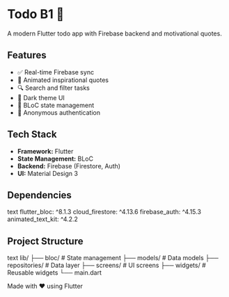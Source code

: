 # Todo B1 🚀

A modern Flutter todo app with Firebase backend and motivational quotes.

## Features
- ✅ Real-time Firebase sync
- 💫 Animated inspirational quotes
- 🔍 Search and filter tasks
- 🌙 Dark theme UI
- 📱 BLoC state management
- 🔐 Anonymous authentication

## Tech Stack
- **Framework:** Flutter
- **State Management:** BLoC
- **Backend:** Firebase (Firestore, Auth)
- **UI:** Material Design 3

## Dependencies

text
flutter_bloc: ^8.1.3
cloud_firestore: ^4.13.6
firebase_auth: ^4.15.3
animated_text_kit: ^4.2.2

## Project Structure
text
lib/
├── bloc/           # State management
├── models/         # Data models
├── repositories/   # Data layer
├── screens/        # UI screens
├── widgets/        # Reusable widgets
└── main.dart


Made with ❤️ using Flutter